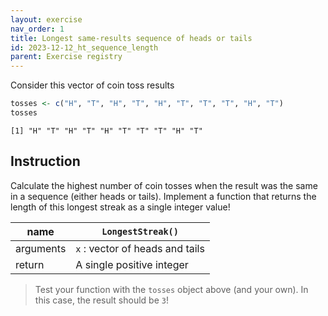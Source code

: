 ```yaml
---
layout: exercise 
nav_order: 1
title: Longest same-results sequence of heads or tails 
id: 2023-12-12_ht_sequence_length
parent: Exercise registry
---
```


Consider this vector of coin toss results

```R
tosses <- c("H", "T", "H", "T", "H", "T", "T", "T", "H", "T")
tosses
```
```
[1] "H" "T" "H" "T" "H" "T" "T" "T" "H" "T"
```

## Instruction

Calculate the highest number of coin tosses when the result was the same in a sequence (either heads or tails). Implement a function that returns the length of this longest streak as a single integer value!


| name      | `LongestStreak()`               |
|-----------|---------------------------------|
| arguments | `x` : vector of heads and tails |
| return    | A single positive integer       |

>Test your function with the `tosses` object above (and your own). In this case, the result should be `3`!


